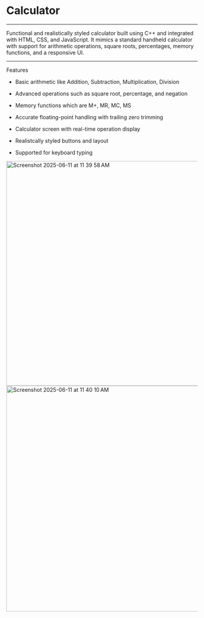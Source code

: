 # Calculator

___________________________________

Functional and realistically styled calculator built using C++ and integrated with HTML, CSS, and JavaScript. It mimics a standard handheld calculator with support for arithmetic operations, square roots, percentages, memory functions, and a responsive UI.



_____________

Features

* Basic arithmetic like Addition, Subtraction, Multiplication, Division

* Advanced operations such as square root, percentage, and negation

* Memory functions which are M+, MR, MC, MS

* Accurate floating-point handling with trailing zero trimming

* Calculator screen with real-time operation display

* Realistcally styled buttons and layout

* Supported for keyboard typing

<img width="591" alt="Screenshot 2025-06-11 at 11 39 58 AM" src="https://github.com/user-attachments/assets/fa16e00d-f975-4c3e-8c0d-b2fbf844ead3" />

<img width="594" alt="Screenshot 2025-06-11 at 11 40 10 AM" src="https://github.com/user-attachments/assets/1e08bf1f-4042-4ac0-a8a4-2d592df73baa" />





